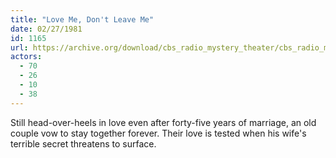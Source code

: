 ```yaml
---
title: "Love Me, Don't Leave Me"
date: 02/27/1981
id: 1165
url: https://archive.org/download/cbs_radio_mystery_theater/cbs_radio_mystery_theater-1151-1200.zip/cbs_radio_mystery_theater-1151-1200%2Fcbsrmt_1165_love_me_dont_leave_me.mp3
actors:
  - 70
  - 26
  - 10
  - 38
---
```

Still head-over-heels in love even after forty-five years of marriage, an old couple vow to stay together forever. Their love is tested when his wife's terrible secret threatens to surface.